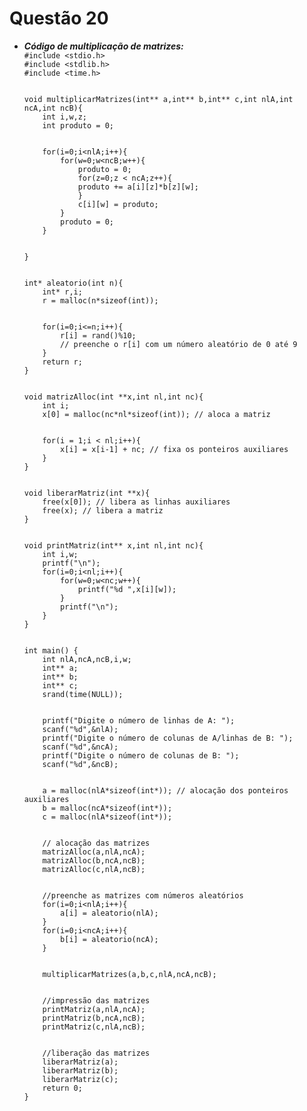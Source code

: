 # Questão 20
<ul>
  <li><strong><em>Código de multiplicação de matrizes:</em></strong></li>
  <code>#include &ltstdio.h>
#include &ltstdlib.h>
#include &lttime.h>
<br>
void multiplicarMatrizes(int** a,int** b,int** c,int nlA,int ncA,int ncB){
	int i,w,z;
	int produto = 0;
<br> 
	for(i=0;i&ltnlA;i++){
    	for(w=0;w&ltncB;w++){
        	produto = 0;
        	for(z=0;z &lt ncA;z++){
          	produto += a[i][z]*b[z][w];  
        	}
        	c[i][w] = produto;
    	}
    	produto = 0;
	}
<br>    
}
<br>
int* aleatorio(int n){
	int* r,i;
	r = malloc(n*sizeof(int));
<br>    
	for(i=0;i<=n;i++){
    	r[i] = rand()%10;
    	// preenche o r[i] com um número aleatório de 0 até 9
	}
	return r;
}
<br>
void matrizAlloc(int **x,int nl,int nc){
	int i;
	x[0] = malloc(nc*nl*sizeof(int)); // aloca a matriz
<br>    
	for(i = 1;i &lt nl;i++){
    	x[i] = x[i-1] + nc; // fixa os ponteiros auxiliares
	}
}
<br>
void liberarMatriz(int **x){
	free(x[0]); // libera as linhas auxiliares
	free(x); // libera a matriz
}
<br>
void printMatriz(int** x,int nl,int nc){
	int i,w;
	printf("\n");
	for(i=0;i&ltnl;i++){
    	for(w=0;w&ltnc;w++){
        	printf("%d ",x[i][w]);
    	}
    	printf("\n");
	}
}
<br>
int main() {
	int nlA,ncA,ncB,i,w;
	int** a;
	int** b;
	int** c;
    srand(time(NULL));
 <br>   
	printf("Digite o número de linhas de A: ");
	scanf("%d",&nlA);
	printf("Digite o número de colunas de A/linhas de B: ");
	scanf("%d",&ncA);
	printf("Digite o número de colunas de B: ");
	scanf("%d",&ncB);
<br>
	a = malloc(nlA*sizeof(int*)); // alocação dos ponteiros auxiliares
	b = malloc(ncA*sizeof(int*));
	c = malloc(nlA*sizeof(int*));
<br>    
	// alocação das matrizes
	matrizAlloc(a,nlA,ncA);
	matrizAlloc(b,ncA,ncB);
	matrizAlloc(c,nlA,ncB);
<br>    
	//preenche as matrizes com números aleatórios
	for(i=0;i&ltnlA;i++){
    	a[i] = aleatorio(nlA);
	}
	for(i=0;i&ltncA;i++){
    	b[i] = aleatorio(ncA);
	}
 <br>   
	multiplicarMatrizes(a,b,c,nlA,ncA,ncB);
<br>    
	//impressão das matrizes
	printMatriz(a,nlA,ncA);
	printMatriz(b,ncA,ncB);
	printMatriz(c,nlA,ncB);
<br>    
	//liberação das matrizes
	liberarMatriz(a);
	liberarMatriz(b);
	liberarMatriz(c);
	return 0;
}</code>
</ul>
